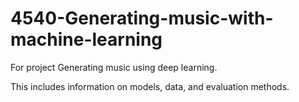# 4540-Generating-music-with-machine-learning
For project Generating music using deep learning.

This includes information on models, data, and evaluation methods.
